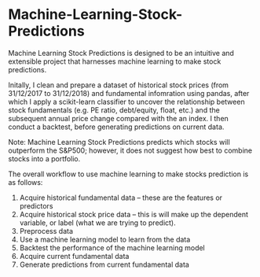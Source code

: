 # Machine-Learning-Stock-Predictions
Machine Learning Stock Predictions is designed to be an intuitive and extensible project that harnesses machine learning to make stock predictions. 

Initally, I clean and prepare a dataset of historical stock prices (from 31/12/2017 to 31/12/2018) and fundamental infomration using pandas, after which I apply a scikit-learn classifier to uncover the relationship between stock fundamentals (e.g. PE ratio, debt/equity, float, etc.) and the subsequent annual price change compared with the an index. I then conduct a backtest, before generating predictions on current data.

Note: Machine Learning Stock Predictions predicts which stocks will outperform the S&P500; however, it does not suggest how best to combine stocks into a portfolio. 

The overall workflow to use machine learning to make stocks prediction is as follows:

1. Acquire historical fundamental data – these are the features or predictors
2. Acquire historical stock price data – this is will make up the dependent variable, or label (what we are trying to predict).
3. Preprocess data
4. Use a machine learning model to learn from the data
5. Backtest the performance of the machine learning model
6. Acquire current fundamental data
7. Generate predictions from current fundamental data
